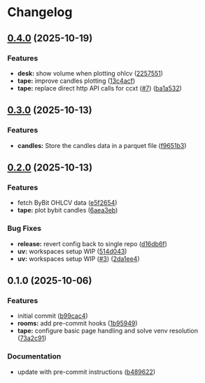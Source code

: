 # Changelog

## [0.4.0](https://github.com/presedo93/rooms/compare/rooms@0.3.0...rooms@0.4.0) (2025-10-19)


### Features

* **desk:** show volume when plotting ohlcv ([2257551](https://github.com/presedo93/rooms/commit/225755165446e08403bfd20de31ae2b802636fb8))
* **tape:** improve candles plotting ([13c4acf](https://github.com/presedo93/rooms/commit/13c4acfdfb0670b93f0087252ada958932502b4c))
* **tape:** replace direct http API calls for ccxt ([#7](https://github.com/presedo93/rooms/issues/7)) ([ba1a532](https://github.com/presedo93/rooms/commit/ba1a532951ae8e3c75005399737606de9195b5e7))

## [0.3.0](https://github.com/presedo93/rooms/compare/rooms@0.2.0...rooms@0.3.0) (2025-10-13)


### Features

* **candles:** Store the candles data in a parquet file ([f9651b3](https://github.com/presedo93/rooms/commit/f9651b38b8c61d171c755b17fcb42d99601af936))

## [0.2.0](https://github.com/presedo93/rooms/compare/rooms@v0.1.0...rooms@0.2.0) (2025-10-13)


### Features

* fetch ByBit OHLCV data ([e5f2654](https://github.com/presedo93/rooms/commit/e5f2654b81befa0423ed6fc3c55f0661cea1d422))
* **tape:** plot bybit candles ([6aea3eb](https://github.com/presedo93/rooms/commit/6aea3ebb9f1ceb1ef15e70b3e6725c750c4e1981))


### Bug Fixes

* **release:** revert config back to single repo ([d16db6f](https://github.com/presedo93/rooms/commit/d16db6feadb90ac564d722da8955ee31f202ada2))
* **uv:** workspaces setup WIP ([514d043](https://github.com/presedo93/rooms/commit/514d043e681d3ecf50afe74b7e8bafd9a5e02518))
* **uv:** workspaces setup WIP ([#3](https://github.com/presedo93/rooms/issues/3)) ([2da1ee4](https://github.com/presedo93/rooms/commit/2da1ee45f35c719466ae752c6111d6b74e523d1d))

## 0.1.0 (2025-10-06)


### Features

* initial commit ([b99cac4](https://github.com/presedo93/rooms/commit/b99cac42f5abd05d191047557067e34e87c4e2e6))
* **rooms:** add pre-commit hooks ([1b95949](https://github.com/presedo93/rooms/commit/1b959499c4c004517b0eacc0aca7d094a7224ad0))
* **tape:** configure basic page handling and solve venv resolution ([73a2c91](https://github.com/presedo93/rooms/commit/73a2c91c22243e3047dc97d9e8332464fce71f6d))


### Documentation

* update with pre-commit instructions ([b489622](https://github.com/presedo93/rooms/commit/b489622abe1bc6d33cfb2ed79b18179584c262c9))
